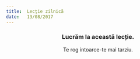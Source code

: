 ```yaml
---
title:  Lecție zilnică
date:   13/08/2017
---
```


### <center>Lucrăm la această lecție.</center>
<center>Te rog intoarce-te mai tarziu.</center>